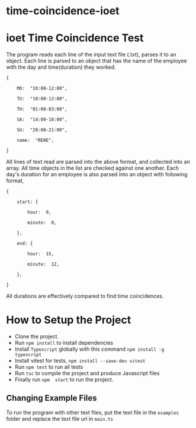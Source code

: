 # time-coincidence-ioet
# ioet Time Coincidence Test

The program reads each line of the input text file (.txt), parses it to an object.
Each line is parsed to an object that has the name of the employee with the day and time(duration) they worked.
```
{

	MO:  "10:00-12:00",

	TU:  "10:00-12:00",

	TH:  "01:00-03:00",

	SA:  "14:00-18:00",

	SU:  "20:00-21:00",

	name:  "RENE",

}
```

All lines of text read are parsed into the above format, and collected into an array.
All time objects in the list are checked against one another.
Each day's duration for an employee is also parsed into an object with following format,
```
{

	start: {

		hour:  0,

		minute:  0,

	},

	end: {

		hour:  15,

		minute:  12,

	},

}
```
All durations are effectively compared to find time coincidences.



# How to Setup the Project

- Clone the project.
- Run ```npm install``` to install dependencies
- Install ```Typescript``` globally with this command ```npm install -g typescript```
- Install vitest for tests, ```npm install --save-dev vitest```
- Run ```npm test``` to run all tests
- Run ```tsc``` to compile the project and produce Javascript files
- Finally run ```npm  start``` to run the project.

##  Changing Example Files
To run the program with other text files, put the text file in the ```examples``` folder and replace the text file url in ```main.ts```